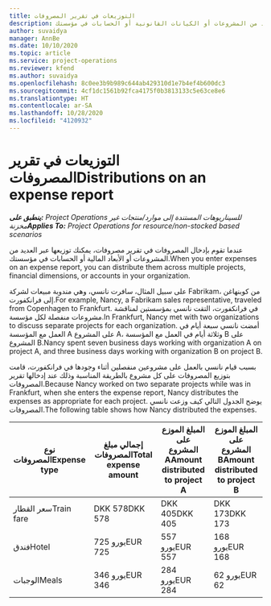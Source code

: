 ```yaml
---
title: التوزيعات في تقرير المصروفات
description: عندما تقوم بإدخال المصروفات في تقرير مصروفات، يمكنك توزيعها عبر العديد من المشروعات أو الكيانات القانونية أو الحسابات في مؤسستك.
author: suvaidya
manager: AnnBe
ms.date: 10/10/2020
ms.topic: article
ms.service: project-operations
ms.reviewer: kfend
ms.author: suvaidya
ms.openlocfilehash: 8c0ee3b9b989c644ab429310d1e7b4ef4b600dc3
ms.sourcegitcommit: 4cf1dc1561b92fca4175f0b3813133c5e63ce8e6
ms.translationtype: HT
ms.contentlocale: ar-SA
ms.lasthandoff: 10/28/2020
ms.locfileid: "4120932"
---
```

# <a name="distributions-on-an-expense-report"></a><span data-ttu-id="4246c-103">التوزيعات في تقرير المصروفات</span><span class="sxs-lookup"><span data-stu-id="4246c-103">Distributions on an expense report</span></span>

<span data-ttu-id="4246c-104">_**ينطبق على:** Project Operations للسيناريوهات المستندة إلى موارد/منتجات غير مخزنة‬_</span><span class="sxs-lookup"><span data-stu-id="4246c-104">_**Applies To:** Project Operations for resource/non-stocked based scenarios_</span></span>

<span data-ttu-id="4246c-105">عندما تقوم بإدخال المصروفات في تقرير مصروفات، يمكنك توزيعها عبر العديد من المشروعات أو الأبعاد المالية أو الحسابات في مؤسستك.</span><span class="sxs-lookup"><span data-stu-id="4246c-105">When you enter expenses on an expense report, you can distribute them across multiple projects, financial dimensions, or accounts in your organization.</span></span>

<span data-ttu-id="4246c-106">على سبيل المثال، سافرت نانسي، وهي مندوبة مبيعات لشركة Fabrikam، من كوبنهاغن إلى فرانكفورت.</span><span class="sxs-lookup"><span data-stu-id="4246c-106">For example, Nancy, a Fabrikam sales representative, traveled from Copenhagen to Frankfurt.</span></span> <span data-ttu-id="4246c-107">في فرانكفورت، التقت نانسي بمؤسستين لمناقشة مشروعات منفصلة لكل مؤسسة.</span><span class="sxs-lookup"><span data-stu-id="4246c-107">In Frankfurt, Nancy met with two organizations to discuss separate projects for each organization.</span></span> <span data-ttu-id="4246c-108">أمضت نانسي سبعة أيام في العمل مع المؤسسة A على المشروع A، وثلاثة أيام في العمل مع المؤسسة B على المشروع B.</span><span class="sxs-lookup"><span data-stu-id="4246c-108">Nancy spent seven business days working with organization A on project A, and three business days working with organization B on project B.</span></span>

<span data-ttu-id="4246c-109">بسبب قيام نانسي بالعمل على مشروعين منفصلين أثناء وجودها في فرانكفورت، قامت بتوزيع المصروفات على كل مشروع بالطريقة المناسبة وذلك عند إدخالها تقرير المصروفات.</span><span class="sxs-lookup"><span data-stu-id="4246c-109">Because Nancy worked on two separate projects while was in Frankfurt, when she enters the expense report, Nancy distributes the expenses as appropriate for each project.</span></span> <span data-ttu-id="4246c-110">يوضح الجدول التالي كيف وزعت نانسي المصروفات.</span><span class="sxs-lookup"><span data-stu-id="4246c-110">The following table shows how Nancy distributed the expenses.</span></span>

| <span data-ttu-id="4246c-111">نوع المصروفات</span><span class="sxs-lookup"><span data-stu-id="4246c-111">Expense type</span></span> | <span data-ttu-id="4246c-112">إجمالي مبلغ المصروفات</span><span class="sxs-lookup"><span data-stu-id="4246c-112">Total expense amount</span></span> | <span data-ttu-id="4246c-113">المبلغ الموزع على المشروع A</span><span class="sxs-lookup"><span data-stu-id="4246c-113">Amount distributed to project A</span></span> | <span data-ttu-id="4246c-114">المبلغ الموزع على المشروع B</span><span class="sxs-lookup"><span data-stu-id="4246c-114">Amount distributed to project B</span></span> |
|--------------|----------------------|---------------------------------|---------------------------------|
| <span data-ttu-id="4246c-115">سعر القطار</span><span class="sxs-lookup"><span data-stu-id="4246c-115">Train fare</span></span>   | <span data-ttu-id="4246c-116">DKK 578</span><span class="sxs-lookup"><span data-stu-id="4246c-116">DKK 578</span></span>              | <span data-ttu-id="4246c-117">DKK 405</span><span class="sxs-lookup"><span data-stu-id="4246c-117">DKK 405</span></span>                         | <span data-ttu-id="4246c-118">DKK 173</span><span class="sxs-lookup"><span data-stu-id="4246c-118">DKK 173</span></span>                         |
| <span data-ttu-id="4246c-119">فندق</span><span class="sxs-lookup"><span data-stu-id="4246c-119">Hotel</span></span>        | <span data-ttu-id="4246c-120">725 يورو</span><span class="sxs-lookup"><span data-stu-id="4246c-120">EUR 725</span></span>              | <span data-ttu-id="4246c-121">557 يورو</span><span class="sxs-lookup"><span data-stu-id="4246c-121">EUR 557</span></span>                         | <span data-ttu-id="4246c-122">168 يورو</span><span class="sxs-lookup"><span data-stu-id="4246c-122">EUR 168</span></span>                         |
| <span data-ttu-id="4246c-123">الوجبات</span><span class="sxs-lookup"><span data-stu-id="4246c-123">Meals</span></span>        | <span data-ttu-id="4246c-124">346 يورو</span><span class="sxs-lookup"><span data-stu-id="4246c-124">EUR 346</span></span>              | <span data-ttu-id="4246c-125">284 يورو</span><span class="sxs-lookup"><span data-stu-id="4246c-125">EUR 284</span></span>                         | <span data-ttu-id="4246c-126">62 يورو</span><span class="sxs-lookup"><span data-stu-id="4246c-126">EUR 62</span></span>                          |
